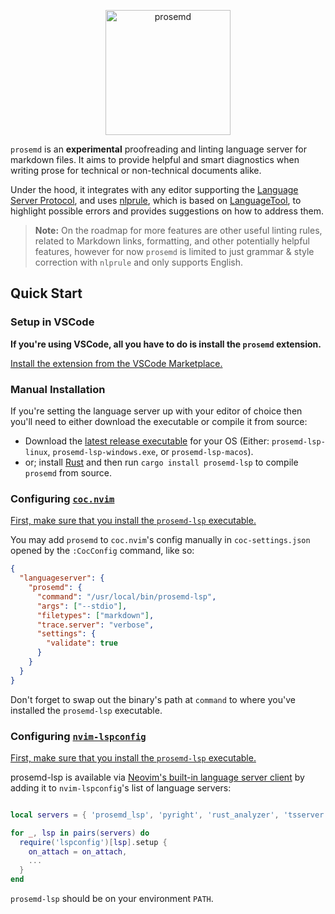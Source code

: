 <p align="center">
  <img
    src="https://raw.githubusercontent.com/kitten/prosemd-lsp/main/vscode/icon.png"
    alt="prosemd"
    width="200">
</p>

`prosemd` is an **experimental** proofreading and linting language server for markdown files.
It aims to provide helpful and smart diagnostics when writing prose for technical or non-technical
documents alike.

Under the hood, it integrates with any editor supporting the [Language Server
Protocol](https://microsoft.github.io/language-server-protocol/), and uses
[nlprule](https://github.com/bminixhofer/nlprule), which is based on
[LanguageTool](https://github.com/languagetool-org/languagetool), to highlight possible errors and
provides suggestions on how to address them.

> **Note:** On the roadmap for more features are other useful linting rules, related to Markdown
> links, formatting, and other potentially helpful features, however for now `prosemd` is limited to
> just grammar & style correction with `nlprule` and only supports English.

## Quick Start

### Setup in VSCode

**If you're using VSCode, all you have to do is install the `prosemd` extension.**

[Install the extension from the VSCode Marketplace.](https://marketplace.visualstudio.com/items?itemName=kitten.prosemd)

### Manual Installation

If you're setting the language server up with your editor of choice then you'll need to either
download the executable or compile it from source:

- Download the [latest release executable](https://github.com/kitten/prosemd-lsp/releases) for your
  OS (Either: `prosemd-lsp-linux`, `prosemd-lsp-windows.exe`, or `prosemd-lsp-macos`).
- or; install [Rust](https://www.rust-lang.org/tools/install) and then run
  `cargo install prosemd-lsp` to compile `prosemd` from source.

### Configuring [`coc.nvim`](https://github.com/neoclide/coc.nvim)

[First, make sure that you install the `prosemd-lsp` executable.](#manual-installation)

You may add `prosemd` to `coc.nvim`'s config manually in `coc-settings.json` opened by the
`:CocConfig` command, like so:

```json
{
  "languageserver": {
    "prosemd": {
      "command": "/usr/local/bin/prosemd-lsp",
      "args": ["--stdio"],
      "filetypes": ["markdown"],
      "trace.server": "verbose",
      "settings": {
        "validate": true
      }
    }
  }
}
```

Don't forget to swap out the binary's path at `command` to where you've installed the `prosemd-lsp`
executable.

### Configuring [`nvim-lspconfig`](https://github.com/neovim/nvim-lspconfig)

[First, make sure that you install the `prosemd-lsp` executable.](#manual-installation)

prosemd-lsp is available via [Neovim's built-in language server
client](https://neovim.io/doc/user/lsp.html) by adding it to `nvim-lspconfig`'s list of language
servers:

```lua

local servers = { 'prosemd_lsp', 'pyright', 'rust_analyzer', 'tsserver' }

for _, lsp in pairs(servers) do
  require('lspconfig')[lsp].setup {
    on_attach = on_attach,
    ...
  }
end
```

`prosemd-lsp` should be on your environment `PATH`.
